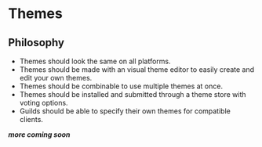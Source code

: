 # Themes

## Philosophy

-   Themes should look the same on all platforms.
-   Themes should be made with an visual theme editor to easily create and edit your own themes.
-   Themes should be combinable to use multiple themes at once.
-   Themes should be installed and submitted through a theme store with voting options.
-   Guilds should be able to specify their own themes for compatible clients.

**_more coming soon_**
